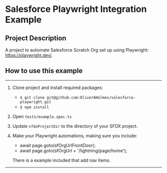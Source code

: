 # Salesforce Playwright Integration Example

## Project Description
A project to automate Salesforce Scratch Org set up using Playwright: https://playwright.dev/.

## How to use this example
---

1. Clone project and install required packages:
    + `$ git clone git@github.com:OliverAHolmes/salesforce-playwright.git`
    + `$ npm install`


2. Open `tests/example.spec.ts`

3. Update `sfdxProjectDir` to the directory of your SFDX project.

4. Make your Playwright automations, making sure you include:
    - await page.goto(sfOrgUrlFrontDoor);
    - await page.goto(sfOrgUrl + '/lightning/page/home');

    There is a example included that add nav items.
---
